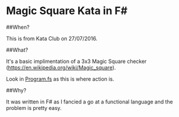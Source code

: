 # Magic Square Kata in F&#35;

##When?

This is from Kata Club on 27/07/2016.

##What?

It's a basic implimentation of a 3x3 Magic Square checker (https://en.wikipedia.org/wiki/Magic_square).

Look in [Program.fs](MagicSquareKata/Program.fs) as this is where action is.

##Why?

It was written in F# as I fancied a go at a functional language and the problem is pretty easy.
